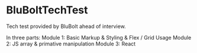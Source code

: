 # BluBoltTechTest

Tech test provided by BluBolt ahead of interview. 

In three parts:
Module 1: Basic Markup & Styling & Flex / Grid Usage
Module 2: JS array & primative manipulation
Module 3: React
